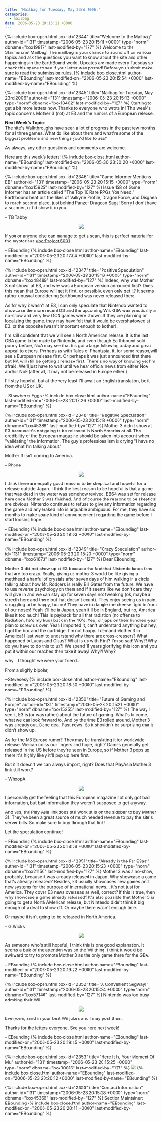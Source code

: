 ```yaml
---
title: 'Mailbag for Tuesday, May 23rd 2006:'
categories:
  - mailbag
date: 2006-05-23 20:15:11 +0000
---
```

{% include box-open.html box-id="2344" title="Welcome to the Mailbag" author-id="131" timestamp="2006-05-23 20:15:11 +0000" type="norm" dbname="box19817" last-modified-by="127" %}
Welcome to the Starmen.net Mailbag! The mailbag is your chance to sound off on various topics and ask the questions you want to know about the site and other happenings in the EarthBound world. Updates are made every Tuesday so check this space to see if your letter was posted! Before you submit make sure to read the <A HREF="/mailbag/rules.php">submission rules</A>.
{% include box-close.html author-name="EBounding" last-modified-on="2006-05-23 20:15:54 +0000" last-modified-by-name="EBounding" %}

{% include box-open.html box-id="2345" title="Mailbag for Tuesday, May 23rd 2006" author-id="131" timestamp="2006-05-23 20:15:13 +0000" type="norm" dbname="box13462" last-modified-by="127" %}
Starting to get a bit more letters now. Thanks to everyone who wrote in! This week's topic concerns Mother 3 (not) at E3 and the rumors of a European release. <P /> <b>Next Week's Topic:</b> <BR /> The site's <A HREF="http://walkthrough.starmen.net">Walkthroughs</A> have seen a lot of progress in the past few months for all three games. What do like about them and what're some of the biggest problems and new things you'd like to see? <P /> As always, any other questions and comments are welcome. <P /> Here are this week's letters!
{% include box-close.html author-name="EBounding" last-modified-on="2006-05-30 23:20:20 +0000" last-modified-by-name="EBounding" %}

{% include box-open.html box-id="2346" title="Game Informer Mentions EB" author-id="131" timestamp="2006-05-23 20:15:15 +0000" type="norm" dbname="box15925" last-modified-by="127" %}
Issue 158 of Game Informer has an article called "The Top 10 Rare RPGs You Need." Earthbound beat out the likes of Valkyrie Profile, Dragon Force, and Disgaea to reach second place, just behind Panzer Dragoon Saga! Sorry I don't have a scanner, or I'd show it to you. <P /> - TB Tabby <p /> <center><img src="/mailbag/mbbar.gif" /></center> <p /> If you or anyone else can manage to get a scan, this is perfect material for the mysterious <A HREF="http://forum.starmen.net/?t=msg&th=23183&start=240">uberProject 5001</A> <P /> - EBounding
{% include box-close.html author-name="EBounding" last-modified-on="2006-05-23 20:17:04 +0000" last-modified-by-name="EBounding" %}

{% include box-open.html box-id="2347" title="Positive Speculation" author-id="131" timestamp="2006-05-23 20:15:16 +0000" type="norm" dbname="box48489" last-modified-by="127" %}
Indeed, why was Mother 3 not shown at E3, and why was a European version annouced first? Does this mean that Europe will get it first, or possibly, even only get it? It seems rather unusual considering Earthbound was never released there. <P /> As for why it wasn't at E3, I can only speculate that Nintendo wanted to showcase the more recent DS and the upcoming Wii. GBA was practically a no-show and very few GCN games were shown. If they are planning on localizing the game, they may have felt that it would be overshadowed at E3, or the opposite (wasn't important enough to bother). <P /> I'm still confident that we will see a North American release. It is the last GBA game to be made by Nintendo, and even though Earthbound sold poorly before, NoA may see that it's got a large following today and great appeal to others. Perhaps as with Tales of Phantasia, it, for some reason,will see a European release first. Or perhaps it was just announced first there but NA will still be getting a release first. There's no way of knowing yet I'm afraid. We'll just have to wait until we hear official news from either NoA and/or NoE (after all, it may not be released in Europe either.) <P /> I'll stay hopeful, but at the very least I'll await an English translation, be it from the US or UK. <P /> - Strawberry Eggs
{% include box-close.html author-name="EBounding" last-modified-on="2006-05-23 20:17:26 +0000" last-modified-by-name="EBounding" %}

{% include box-open.html box-id="2348" title="Negative Speculation" author-id="131" timestamp="2006-05-23 20:15:18 +0000" type="norm" dbname="box45388" last-modified-by="127" %}
Mother 3 didn't show at E3 because it's not going to be released in North America at all. The credibility of the European magazine should be taken into account when "validating" the information. The guy's professionalism is crying "I have no idea what I'm talking about." <P /> Mother 3 isn't coming to America. <P /> - Phone <p /> <center><img src="/mailbag/mbbar.gif" /></center> <p /> I think there are equally good reasons to be skeptical and hopeful for a release outside Japan. I think the best reason to be hopeful is that a game that was dead in the water was somehow revived. EB64 was set for release here once Mother 3 was finished. And of course the reasons to be skeptical are obvious. Nintendo continues to refuse to give any information regarding the game and any leaked info is arguable ambiguous. For me, they have six months to make <I>some</I> kind of announcement regarding the game before I start loosing hope. <p /> - EBounding
{% include box-close.html author-name="EBounding" last-modified-on="2006-05-23 20:18:02 +0000" last-modified-by-name="EBounding" %}

{% include box-open.html box-id="2349" title="Crazy Speculation" author-id="131" timestamp="2006-05-23 20:15:20 +0000" type="norm" dbname="box61673" last-modified-by="127" %}
Dear EBounding, <P /> Mother 3 did not show up at E3 because the fact that Nintendo hates fans that are too crazy. Really, giving us mother 3 would be like giving a methhead a hanful of crystals after seven days of him walking in a circle talking about how Mr. Rodgers is really Bill Gates from the future. We have to use reverse psychology on them and if it seems like we don't care they will give in and we can stay up for seven days not tweaking (ok, maybe a strecth here and there but that doesn't count). They enjoy seeing us in pain, struggling to be happy, but no! They have to dangle the cheese right in front of our noses! Yeah it'll be in Japan, yeah it'll be in England, but no, America likes it too much! This is payback for all that radiation (no offense to Radiation, he's my bud) back in the 40's. Yep, ol' japs on their hundred-year plan to screw us over. Yeah I imported it, can't understand anything but hey, I got the box and the cartridge. I'm not happy. I demand Mother 3 in America! I just want to understand why there are cross-dressers? What happened to Lucas and Claus? What is up with Flint? I'm so sad! Why?! Why do you have to do this to us?! We spend 11 years glorifying this icon and you put it within our reaches then take it away! Why?! Why? <P /> why... I thought we were your friend... <P /> From a slighly bipolar, <P /> ~Stevesesy
{% include box-close.html author-name="EBounding" last-modified-on="2006-05-23 20:18:30 +0000" last-modified-by-name="EBounding" %}

{% include box-open.html box-id="2350" title="Future of Gaming and Europe" author-id="131" timestamp="2006-05-23 20:15:21 +0000" type="norm" dbname="box15255" last-modified-by="127" %}
The way I see it, E3 is (or was rather) about the future of gaming. What's to come, what we can look forward to. And by the time E3 rolled around, Mother 3 was already out. Done deal. Past news. So it shouldn't be surprising that it didn't show up. <p /> As for the M3 Europe rumor? They may be translating it for worldwide release. We can cross our fingers and hope, right? Games generally get released in the US before they're seen in Europe, so if Mother 3 pops up there it's highly likely it'll pop up here first. <p /> But if it doesn't we can always import, right? Does that PlayAsia Mother 3 link still work? <p /> - WhoopA <p /> <center><img src="/mailbag/mbbar.gif" /></center> <p /> I personally get the feeling that this European magazine not only got bad information, but bad information they weren't supposed to get anyway. <p /> And yes, the Play Asia link does still work (it is on the sidebar to buy Mother 3). They've been a great source of much needed revenue to pay the site's server bills. So make sure to buy through that link! <p /> Let the speculation continue! <p /> - EBounding
{% include box-close.html author-name="EBounding" last-modified-on="2006-05-23 20:18:58 +0000" last-modified-by-name="EBounding" %}

{% include box-open.html box-id="2351" title="Already in the Far E3ast" author-id="131" timestamp="2006-05-23 20:15:23 +0000" type="norm" dbname="box21150" last-modified-by="127" %}
Mother 3 was a no-show, probably, because it was already released in Japan. Why showcase a game that's already released? Besides, E3 usually showcases new games and new systems for the purpose of international news... it's not just for America. They cover E3 news overseas as well, correct? If this is true, then why showcase a game already released? It's also possible that Mother 3 is going to get a North AMerican release, but Nintendo didn't think it big enough of a deal to show off. Or maybe there wasn't enough time. <P /> Or maybe it isn't going to be released in North America. <P /> - G.Wicks <p /> <center><img src="/mailbag/mbbar.gif" /></center> <p /> As someone who's still hopeful, I think this is one good explanation. It seems a bulk of the attention was on the Wii thing. I think it would be awkward to try to promote Mother 3 as the only game there for the GBA. <p /> - EBounding
{% include box-close.html author-name="EBounding" last-modified-on="2006-05-23 20:19:22 +0000" last-modified-by-name="EBounding" %}

{% include box-open.html box-id="2352" title="A Convenient Segway!" author-id="131" timestamp="2006-05-23 20:15:24 +0000" type="norm" dbname="box57146" last-modified-by="127" %}
Nintendo was too busy admiring their Wii. <p /> <center><img src="/mailbag/mbbar.gif" /></center> <p /> Everyone, send in your best Wii jokes and I may post them. <p /> Thanks for the letters everyone. See you here next week! <p /> - EBounding
{% include box-close.html author-name="EBounding" last-modified-on="2006-05-23 20:19:45 +0000" last-modified-by-name="EBounding" %}

{% include box-open.html box-id="2353" title="Here It Is, Your Moment Of Mu" author-id="131" timestamp="2006-05-23 20:15:25 +0000" type="norm" dbname="box30816" last-modified-by="127" %}
<A HREF="http://www.amazon.com/gp/product/0152017062/sr=8-1/qid=1148413005/ref=pd_bbs_1/102-2828309-2307316?%5Fencoding=UTF8"><img src="/mailbag/mu052206.png" /></A>
{% include box-close.html author-name="EBounding" last-modified-on="2006-05-23 20:20:12 +0000" last-modified-by-name="EBounding" %}

{% include box-open.html box-id="2355" title="Contact Information" author-id="131" timestamp="2006-05-23 20:15:28 +0000" type="norm" dbname="box45366" last-modified-by="127" %}
<table1 /> Section Maintainer: <table2 /> <a href="mailto:mailbag@starmen.net">EBounding</a> <table3 />
{% include box-close.html author-name="EBounding" last-modified-on="2006-05-23 20:20:41 +0000" last-modified-by-name="EBounding" %}
